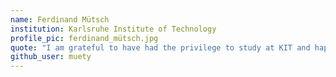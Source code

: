 ```yaml
---
name: Ferdinand Mütsch
institution: Karlsruhe Institute of Technology
profile_pic: ferdinand_mütsch.jpg
quote: "I am grateful to have had the privilege to study at KIT and happy about everything I have learned, all the opportunities that came my way and all the people I got to meet. Keep coding!"
github_user: muety
---
```

